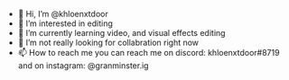 - 👋 Hi, I’m @khloenxtdoor
- 👀 I’m interested in editing
- 🌱 I’m currently learning video, and visual effects editing 
- 💞️ I’m not really looking for collabration right now 
- 📫 How to reach me you can reach me on discord: khloenxtdoor#8719 and on instagram: @granminster.ig
<!---
khloenxtdoor/khloenxtdoor is a ✨ special ✨ repository because its `README.md` (this file) appears on your GitHub profile.
You can click the Preview link to take a look at your changes.
--->
